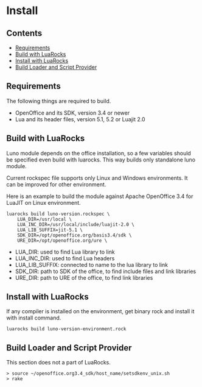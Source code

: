 # Install

## Contents

* [Requirements](#requirements)
* [Build with LuaRocks](#build-with-luarocks)
* [Install with LuaRocks](#install-with-luarocks)
* [Build Loader and Script Provider](#build-loader-and-script-provider)

## Requirements

The following things are required to build.

* OpenOffice and its SDK, version 3.4 or newer
* Lua and its header files, version 5.1, 5.2 or Luajit 2.0

## Build with LuaRocks

Luno module depends on the office installation, so a few variables 
should be specified even build with luarocks. This way builds only 
standalone luno module.

Current rockspec file supports only Linux and Windows environments. 
It can be improved for other environment.

Here is an example to build the module against Apache OpenOffice 3.4 
for LuaJIT on Linux environment.

    luarocks build luno-version.rockspec \
        LUA_DIR=/usr/local \
        LUA_INC_DIR=/usr/local/include/luajit-2.0 \
        LUA_LIB_SUFFIX=jit-5.1 \
        SDK_DIR=/opt/openoffice.org/basis3.4/sdk \
        URE_DIR=/opt/openoffice.org/ure \

  - LUA_DIR: used to find Lua library to link
  - LUA_INC_DIR: used to find Lua headers
  - LUA_LIB_SUFFIX: connected to name to the lua library to link
  - SDK_DIR: path to SDK of the office, to find include files and link libraries
  - URE_DIR: path to URE of the office, to find link libraries

## Install with LuaRocks

If any compiler is installed on the environment, get binary rock and 
install it with install command.

    luarocks build luno-version-environment.rock

## Build Loader and Script Provider

This section does not a part of LuaRocks.

    > source ~/openoffice.org3.4_sdk/host_name/setsdkenv_unix.sh
    > rake
